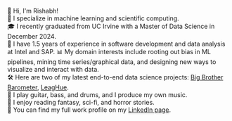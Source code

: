 👋 Hi, I'm Rishabh!  
👾 I specialize in machine learning and scientific computing.  
🎓 I recently graduated from UC Irvine with a Master of Data Science in December 2024.  
💼 I have 1.5 years of experience in software development and data analysis at Intel and SAP.
📊 My domain interests include rooting out bias in ML pipelines, mining time series/graphical data, and designing new ways to visualize and interact with data.  
🛠️ Here are two of my latest end-to-end data science projects: [Big Brother Barometer](https://github.com/vermarish/docs-BBBarometer), [LeagHue](https://github.com/vermarish/LeagHue).  
🎵 I play guitar, bass, and drums, and I produce my own music.  
📕 I enjoy reading fantasy, sci-fi, and horror stories.  
📝 You can find my full work profile on my [LinkedIn page](https://www.linkedin.com/in/vermarish/).
